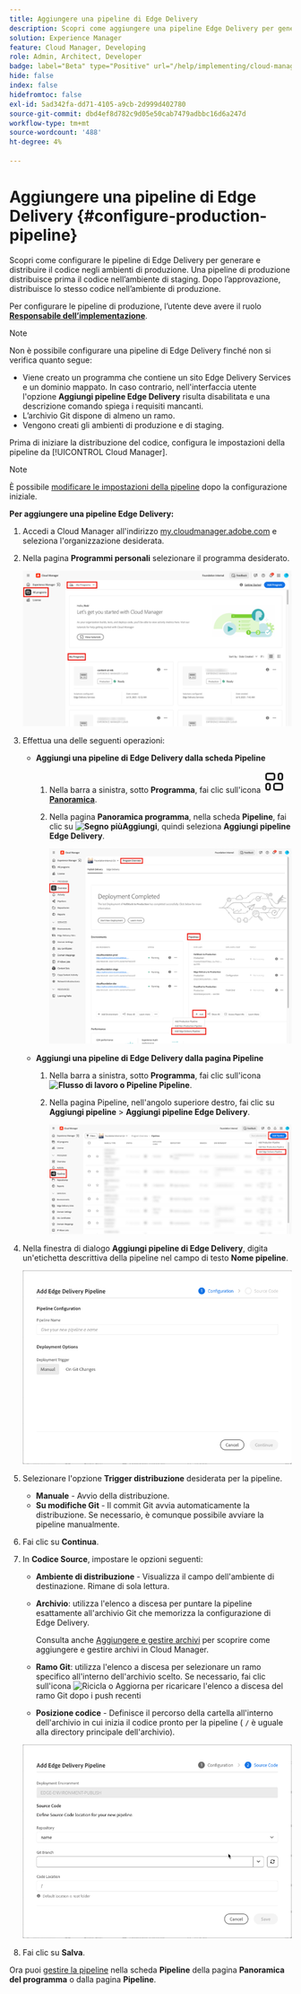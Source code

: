 ```yaml
---
title: Aggiungere una pipeline di Edge Delivery
description: Scopri come aggiungere una pipeline Edge Delivery per generare e distribuire il codice negli ambienti di produzione.
solution: Experience Manager
feature: Cloud Manager, Developing
role: Admin, Architect, Developer
badge: label="Beta" type="Positive" url="/help/implementing/cloud-manager/release-notes/current.md#gitlab-bitbucket"
hide: false
index: false
hidefromtoc: false
exl-id: 5ad342fa-dd71-4105-a9cb-2d999d402780
source-git-commit: dbd4ef8d782c9d05e50cab7479adbbc16d6a247d
workflow-type: tm+mt
source-wordcount: '488'
ht-degree: 4%

---
```


# Aggiungere una pipeline di Edge Delivery {#configure-production-pipeline}

Scopri come configurare le pipeline di Edge Delivery per generare e distribuire il codice negli ambienti di produzione. Una pipeline di produzione distribuisce prima il codice nell’ambiente di staging. Dopo l’approvazione, distribuisce lo stesso codice nell’ambiente di produzione.

Per configurare le pipeline di produzione, l’utente deve avere il ruolo **[Responsabile dell’implementazione](/help/onboarding/cloud-manager-introduction.md#role-based-permissions)**.

>[!NOTE]
>
>Non è possibile configurare una pipeline di Edge Delivery finché non si verifica quanto segue:
>
>* Viene creato un programma che contiene un sito Edge Delivery Services e un dominio mappato. In caso contrario, nell&#39;interfaccia utente l&#39;opzione **Aggiungi pipeline Edge Delivery** risulta disabilitata e una descrizione comando spiega i requisiti mancanti.
>* L’archivio Git dispone di almeno un ramo.
>* Vengono creati gli ambienti di produzione e di staging.

<!-- CMGR‑69680 -->


Prima di iniziare la distribuzione del codice, configura le impostazioni della pipeline da [!UICONTROL Cloud Manager].

>[!NOTE]
>
>È possibile [modificare le impostazioni della pipeline](managing-pipelines.md) dopo la configurazione iniziale.

**Per aggiungere una pipeline Edge Delivery:**

1. Accedi a Cloud Manager all&#39;indirizzo [my.cloudmanager.adobe.com](https://my.cloudmanager.adobe.com/) e seleziona l&#39;organizzazione desiderata.

1. Nella pagina **Programmi personali** selezionare il programma desiderato.

   ![Pagina Programmi in Cloud Manager](/help/implementing/cloud-manager/configuring-pipelines/assets/my-programs.png)

1. Effettua una delle seguenti operazioni:

   * **Aggiungi una pipeline di Edge Delivery dalla scheda Pipeline**

      1. Nella barra a sinistra, sotto **Programma**, fai clic sull&#39;icona **![Panoramica](/help/implementing/cloud-manager/configuring-pipelines/assets/overview.svg) [Panoramica](/help/implementing/cloud-manager/navigation.md#my-programs)**.
      1. Nella pagina **Panoramica programma**, nella scheda **Pipeline**, fai clic su **![Segno più](https://spectrum.adobe.com/static/icons/workflow_18/Smock_Add_18_N.svg)Aggiungi**, quindi seleziona **Aggiungi pipeline Edge Delivery**.

         ![Scheda Pipeline nella pagina Panoramica del programma](/help/implementing/cloud-manager/configuring-pipelines/assets/pipelinescard-add-ed-pipeline.png)

   * **Aggiungi una pipeline di Edge Delivery dalla pagina Pipeline**

      1. Nella barra a sinistra, sotto **Programma**, fai clic sull&#39;icona **![Flusso di lavoro o Pipeline](https://spectrum.adobe.com/static/icons/workflow_18/Smock_Workflow_18_N.svg) Pipeline**.
      1. Nella pagina Pipeline, nell&#39;angolo superiore destro, fai clic su **Aggiungi pipeline** > **Aggiungi pipeline Edge Delivery**.

         ![Pagina Pipeline con il pulsante Aggiungi pipeline](/help/implementing/cloud-manager/configuring-pipelines/assets/pipelinespage-add-ed-pipeline.png)

1. Nella finestra di dialogo **Aggiungi pipeline di Edge Delivery**, digita un&#39;etichetta descrittiva della pipeline nel campo di testo **Nome pipeline**.

   ![Finestra di dialogo Aggiungi pipeline di Edge Delivery](/help/implementing/cloud-manager/configuring-pipelines/assets/add-edge-delivery-pipeline-configuration.png)

1. Selezionare l&#39;opzione **Trigger distribuzione** desiderata per la pipeline.

   * **Manuale** - Avvio della distribuzione.
   * **Su modifiche Git** - Il commit Git avvia automaticamente la distribuzione. Se necessario, è comunque possibile avviare la pipeline manualmente.

1. Fai clic su **Continua**.

1. In **Codice Source**, impostare le opzioni seguenti:

   * **Ambiente di distribuzione** - Visualizza il campo dell&#39;ambiente di destinazione. Rimane di sola lettura.

   * **Archivio**: utilizza l&#39;elenco a discesa per puntare la pipeline esattamente all&#39;archivio Git che memorizza la configurazione di Edge Delivery.

     Consulta anche [Aggiungere e gestire archivi](/help/implementing/cloud-manager/managing-code/managing-repositories.md) per scoprire come aggiungere e gestire archivi in Cloud Manager.

   * **Ramo Git**: utilizza l&#39;elenco a discesa per selezionare un ramo specifico all&#39;interno dell&#39;archivio scelto. Se necessario, fai clic sull&#39;icona ![Ricicla o Aggiorna](https://spectrum.adobe.com/static/icons/workflow_18/Smock_Refresh_18_N.svg) per ricaricare l&#39;elenco a discesa del ramo Git dopo i push recenti
   * **Posizione codice** - Definisce il percorso della cartella all&#39;interno dell&#39;archivio in cui inizia il codice pronto per la pipeline ( `/` è uguale alla directory principale dell&#39;archivio).

   ![Pipeline di configurazione](/help/implementing/cloud-manager/configuring-pipelines/assets/add-edge-delivery-pipeline-sourcecode.png)

1. Fai clic su **Salva**.

Ora puoi [gestire la pipeline](managing-pipelines.md) nella scheda **Pipeline** della pagina **Panoramica del programma** o dalla pagina **Pipeline**.
